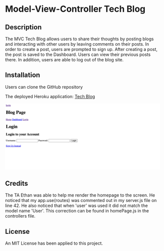 # Model-View-Controller Tech Blog

## Description

The MVC Tech Blog allows users to share their thoughts by posting blogs and interacting with other users by leaving comments on their posts. In order to create a post, users are prompted to sign up. After creating a post, the post is saved to the Dashboard. Users can view their previous posts there. In addition, users are able to log out of the blog site.

## Installation

Users can clone the GitHub repository

The deployed Heroku application: [Tech Blog](https://tranquil-eyrie-28464-2fbd78770fe5.herokuapp.com/home)

![BlogScreenshot](./images/TechBlog.png)

## Credits

The TA Ethan was able to help me render the homepage to the screen. He noticed that my app.use(routes) was commented out in my server.js file on line 42. He also noticed that when 'user' was used it did not match the model name 'User'. This correction can be found in homePage.js in the controllers file.

## License

An MIT License has been applied to this project.